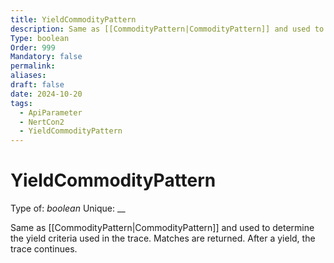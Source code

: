 ```yaml
---
title: YieldCommodityPattern
description: Same as [[CommodityPattern|CommodityPattern]] and used to determine the yield criteria used in the trace. Matches are returned. After a yield, the trace continues.
Type: boolean
Order: 999
Mandatory: false
permalink: 
aliases: 
draft: false
date: 2024-10-20
tags:
  - ApiParameter
  - NertCon2
  - YieldCommodityPattern
---
```

# YieldCommodityPattern

Type of: _boolean_
Unique: __

Same as [[CommodityPattern|CommodityPattern]] and used to determine the yield criteria used in the trace. Matches are returned. After a yield, the trace continues.
